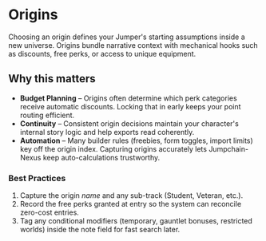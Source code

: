 <!--
Bloodawn

Copyright (c) 2025 Age-Of-Ages

Permission is hereby granted, free of charge, to any person obtaining a copy
of this software and associated documentation files (the "Software"), to deal
in the Software without restriction, including without limitation the rights
to use, copy, modify, merge, publish, distribute, sublicense, and/or sell
copies of the Software, and to permit persons to do so, subject to the
following conditions:

The above copyright notice and this permission notice shall be included in all
copies or substantial portions of the Software.

THE SOFTWARE IS PROVIDED "AS IS", WITHOUT WARRANTY OF ANY KIND, EXPRESS OR
IMPLIED, INCLUDING BUT NOT LIMITED TO THE WARRANTIES OF MERCHANTABILITY,
FITNESS FOR A PARTICULAR PURPOSE AND NONINFRINGEMENT. IN NO EVENT SHALL THE
AUTHORS OR COPYRIGHT HOLDERS BE LIABLE FOR ANY CLAIM, DAMAGES OR OTHER
LIABILITY, WHETHER IN AN ACTION OF CONTRACT, TORT OR OTHERWISE, ARISING FROM,
OUT OF OR IN CONNECTION WITH THE SOFTWARE OR THE USE OR OTHER DEALINGS IN THE
SOFTWARE.
-->

# Origins

Choosing an origin defines your Jumper's starting assumptions inside a new universe. Origins bundle narrative context with mechanical hooks such as discounts, free perks, or access to unique equipment.

## Why this matters

- **Budget Planning** – Origins often determine which perk categories receive automatic discounts. Locking that in early keeps your point routing efficient.
- **Continuity** – Consistent origin decisions maintain your character's internal story logic and help exports read coherently.
- **Automation** – Many builder rules (freebies, form toggles, import limits) key off the origin index. Capturing origins accurately lets Jumpchain-Nexus keep auto-calculations trustworthy.

### Best Practices

1. Capture the origin *name* and any sub-track (Student, Veteran, etc.).
2. Record the free perks granted at entry so the system can reconcile zero-cost entries.
3. Tag any conditional modifiers (temporary, gauntlet bonuses, restricted worlds) inside the note field for fast search later.
